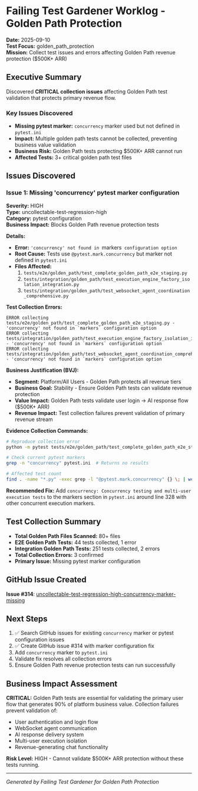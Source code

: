 # Failing Test Gardener Worklog - Golden Path Protection
**Date:** 2025-09-10  
**Test Focus:** golden_path_protection  
**Mission:** Collect test issues and errors affecting Golden Path revenue protection ($500K+ ARR)

## Executive Summary
Discovered **CRITICAL collection issues** affecting Golden Path test validation that protects primary revenue flow.

### Key Issues Discovered
- **Missing pytest marker:** `concurrency` marker used but not defined in `pytest.ini`
- **Impact:** Multiple golden path tests cannot be collected, preventing business value validation
- **Business Risk:** Golden Path tests protecting $500K+ ARR cannot run
- **Affected Tests:** 3+ critical golden path test files

## Issues Discovered

### Issue 1: Missing 'concurrency' pytest marker configuration
**Severity:** HIGH  
**Type:** uncollectable-test-regression-high  
**Category:** pytest configuration  
**Business Impact:** Blocks Golden Path revenue protection tests

**Details:**
- **Error:** `'concurrency' not found in `markers` configuration option`
- **Root Cause:** Tests use `@pytest.mark.concurrency` but marker not defined in `pytest.ini`
- **Files Affected:**
  1. `tests/e2e/golden_path/test_complete_golden_path_e2e_staging.py`
  2. `tests/integration/golden_path/test_execution_engine_factory_isolation_integration.py`
  3. `tests/integration/golden_path/test_websocket_agent_coordination_comprehensive.py`

**Test Collection Errors:**
```
ERROR collecting tests/e2e/golden_path/test_complete_golden_path_e2e_staging.py - 'concurrency' not found in `markers` configuration option
ERROR collecting tests/integration/golden_path/test_execution_engine_factory_isolation_integration.py - 'concurrency' not found in `markers` configuration option
ERROR collecting tests/integration/golden_path/test_websocket_agent_coordination_comprehensive.py - 'concurrency' not found in `markers` configuration option
```

**Business Justification (BVJ):**
- **Segment:** Platform/All Users - Golden Path protects all revenue tiers
- **Business Goal:** Stability - Ensure Golden Path tests can validate revenue protection
- **Value Impact:** Golden Path tests validate user login → AI response flow ($500K+ ARR)
- **Revenue Impact:** Test collection failures prevent validation of primary revenue stream

**Evidence Collection Commands:**
```bash
# Reproduce collection error
python -m pytest tests/e2e/golden_path/test_complete_golden_path_e2e_staging.py --collect-only -v

# Check current pytest markers
grep -n "concurrency" pytest.ini  # Returns no results

# Affected test count
find . -name "*.py" -exec grep -l "@pytest.mark.concurrency" {} \; | wc -l
```

**Recommended Fix:**
Add `concurrency: Concurrency testing and multi-user execution tests` to the markers section in `pytest.ini` around line 328 with other concurrent execution markers.

## Test Collection Summary
- **Total Golden Path Files Scanned:** 80+ files
- **E2E Golden Path Tests:** 44 tests collected, 1 error
- **Integration Golden Path Tests:** 251 tests collected, 2 errors  
- **Total Collection Errors:** 3 confirmed
- **Primary Issue:** Missing pytest marker configuration

## GitHub Issue Created
**Issue #314**: [uncollectable-test-regression-high-concurrency-marker-missing](https://github.com/netra-systems/netra-apex/issues/314)

## Next Steps
1. ✅ Search GitHub issues for existing `concurrency` marker or pytest configuration issues
2. ✅ Create GitHub issue #314 with marker configuration fix  
3. Add `concurrency` marker to `pytest.ini` 
4. Validate fix resolves all collection errors
5. Ensure Golden Path revenue protection tests can run successfully

## Business Impact Assessment
**CRITICAL:** Golden Path tests are essential for validating the primary user flow that generates 90% of platform business value. Collection failures prevent validation of:
- User authentication and login flow
- WebSocket agent communication 
- AI response delivery system
- Multi-user execution isolation
- Revenue-generating chat functionality

**Risk Level:** HIGH - Cannot validate $500K+ ARR protection without these tests running.

---
*Generated by Failing Test Gardener for Golden Path Protection*